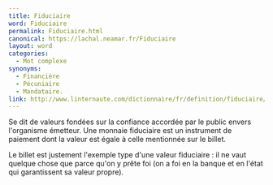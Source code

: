 ```yaml
---
title: Fiduciaire
word: Fiduciaire
permalink: Fiduciaire.html
canonical: https://lachal.neamar.fr/Fiduciaire
layout: word
categories:
  - Mot complexe
synonyms:
  - Financière
  - Pécuniaire
  - Mandataire.
link: http://www.linternaute.com/dictionnaire/fr/definition/fiduciaire/
---
```


Se dit de valeurs fondées sur la confiance accordée par le public envers l'organisme émetteur.
Une monnaie fiduciaire est un instrument de paiement dont la valeur est égale à celle mentionnée sur le billet.

Le billet est justement l'exemple type d'une valeur fiduciaire : il ne vaut quelque chose que parce qu'on y prête foi (on a foi en la banque et en l'état qui garantissent sa valeur propre).

